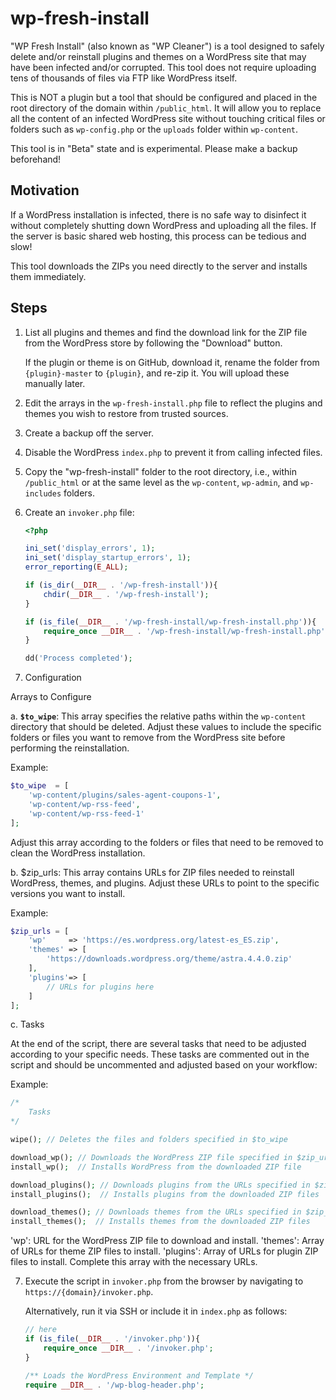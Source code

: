 ﻿# wp-fresh-install

"WP Fresh Install" (also known as "WP Cleaner") is a tool designed to safely delete and/or reinstall plugins and themes on a WordPress site that may have been infected and/or corrupted. This tool does not require uploading tens of thousands of files via FTP like WordPress itself.

This is NOT a plugin but a tool that should be configured and placed in the root directory of the domain within `/public_html`. It will allow you to replace all the content of an infected WordPress site without touching critical files or folders such as `wp-config.php` or the `uploads` folder within `wp-content`.

This tool is in "Beta" state and is experimental. Please make a backup beforehand!

## Motivation

If a WordPress installation is infected, there is no safe way to disinfect it without completely shutting down WordPress and uploading all the files. If the server is basic shared web hosting, this process can be tedious and slow!

This tool downloads the ZIPs you need directly to the server and installs them immediately.

## Steps

1. List all plugins and themes and find the download link for the ZIP file from the WordPress store by following the "Download" button.

   If the plugin or theme is on GitHub, download it, rename the folder from `{plugin}-master` to `{plugin}`, and re-zip it. You will upload these manually later.

2. Edit the arrays in the `wp-fresh-install.php` file to reflect the plugins and themes you wish to restore from trusted sources.

3. Create a backup off the server.

4. Disable the WordPress `index.php` to prevent it from calling infected files.

5. Copy the "wp-fresh-install" folder to the root directory, i.e., within `/public_html` or at the same level as the `wp-content`, `wp-admin`, and `wp-includes` folders.

6. Create an `invoker.php` file:

    ```php
    <?php

    ini_set('display_errors', 1);
    ini_set('display_startup_errors', 1);
    error_reporting(E_ALL);

    if (is_dir(__DIR__ . '/wp-fresh-install')){
        chdir(__DIR__ . '/wp-fresh-install');
    }

    if (is_file(__DIR__ . '/wp-fresh-install/wp-fresh-install.php')){
        require_once __DIR__ . '/wp-fresh-install/wp-fresh-install.php';
    }

    dd('Process completed');
    ```

7. Configuration

Arrays to Configure

a. **`$to_wipe`**: This array specifies the relative paths within the `wp-content` directory that should be deleted. Adjust these values to include the specific folders or files you want to remove from the WordPress site before performing the reinstallation.

Example:
```php
$to_wipe  = [
    'wp-content/plugins/sales-agent-coupons-1',
    'wp-content/wp-rss-feed',
    'wp-content/wp-rss-feed-1'
];
```

Adjust this array according to the folders or files that need to be removed to clean the WordPress installation.

b. $zip_urls: This array contains URLs for ZIP files needed to reinstall WordPress, themes, and plugins. Adjust these URLs to point to the specific versions you want to install.

Example:
```php
$zip_urls = [
    'wp'     => 'https://es.wordpress.org/latest-es_ES.zip',
    'themes' => [
        'https://downloads.wordpress.org/theme/astra.4.4.0.zip'
    ],
    'plugins'=> [
        // URLs for plugins here
    ]
];
```

c. Tasks

At the end of the script, there are several tasks that need to be adjusted according to your specific needs. These tasks are commented out in the script and should be uncommented and adjusted based on your workflow:

Example:
```php
/*
    Tasks
*/

wipe(); // Deletes the files and folders specified in $to_wipe

download_wp(); // Downloads the WordPress ZIP file specified in $zip_urls['wp']
install_wp();  // Installs WordPress from the downloaded ZIP file

download_plugins(); // Downloads plugins from the URLs specified in $zip_urls['plugins']
install_plugins();  // Installs plugins from the downloaded ZIP files

download_themes(); // Downloads themes from the URLs specified in $zip_urls['themes']
install_themes();  // Installs themes from the downloaded ZIP files
```

'wp': URL for the WordPress ZIP file to download and install.
'themes': Array of URLs for theme ZIP files to install.
'plugins': Array of URLs for plugin ZIP files to install. Complete this array with the necessary URLs.

7. Execute the script in `invoker.php` from the browser by navigating to `https://{domain}/invoker.php`.

   Alternatively, run it via SSH or include it in `index.php` as follows:

    ```php
    // here
    if (is_file(__DIR__ . '/invoker.php')){
        require_once __DIR__ . '/invoker.php';
    }

    /** Loads the WordPress Environment and Template */
    require __DIR__ . '/wp-blog-header.php';
    ```
